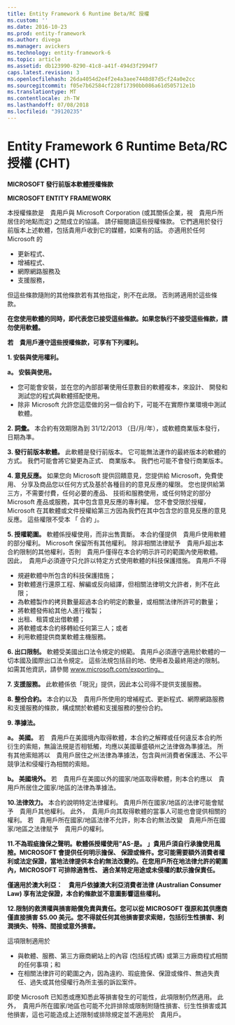 ```yaml
---
title: Entity Framework 6 Runtime Beta/RC 授權
ms.custom: ''
ms.date: 2016-10-23
ms.prod: entity-framework
ms.author: divega
ms.manager: avickers
ms.technology: entity-framework-6
ms.topic: article
ms.assetid: db123990-8290-41c8-a41f-494d3f2994f7
caps.latest.revision: 3
ms.openlocfilehash: 26da4054d2e4f2e4a3aee7448d87d5cf24a0e2cc
ms.sourcegitcommit: f05e7b62584cf228f17390bb086a61d505712e1b
ms.translationtype: MT
ms.contentlocale: zh-TW
ms.lasthandoff: 07/08/2018
ms.locfileid: "39120235"
---
```

# <a name="entity-framework-6-runtime-betarc-license-enu"></a>Entity Framework 6 Runtime Beta/RC 授權 (CHT)
**MICROSOFT 發行前版本軟體授權條款**

**MICROSOFT ENTITY FRAMEWORK**

本授權條款是　貴用戶與 Microsoft Corporation (或其關係企業，視　貴用戶所居住的地點而定) 之間成立的協議。 請仔細閱讀這些授權條款。 它們適用於發行前版本上述軟體，包括貴用戶收到它的媒體，如果有的話。 亦適用於任何 Microsoft 的

-   更新程式、
-   增補程式、
-   網際網路服務及
-   支援服務，

但這些條款隨附的其他條款若有其他指定，則不在此限。 否則將適用於這些條款。

**在您使用軟體的同時，即代表您已接受這些條款。如果您執行不接受這些條款，請勿使用軟體。**

**若　貴用戶遵守這些授權條款，可享有下列權利。**

**1.  安裝與使用權利。**

**a。  安裝與使用。**

-   您可能會安裝，並在您的內部部署使用任意數目的軟體複本，來設計、 開發和測試您的程式與軟體搭配使用。
-   除非 Microsoft 允許您這麼做的另一個合約下，可能不在實際作業環境中測試軟體。

**2.  詞彙。** 本合約有效期限為到 31/12/2013 （日/月/年），或軟體商業版本發行，日期為準。

**3.  發行前版本軟體。** 此軟體是發行前版本。 它可能無法運作的最終版本的軟體的方式。 我們可能會將它變更為正式、 商業版本。 我們也可能不會發行商業版本。

**4.  意見反應。** 如果您向 Microsoft 提供回饋意見，您提供給 Microsoft，免費使用、 分享及商品您以任何方式及基於各種目的的意見反應的權限。 您也提供給第三方，不需要付費，任何必要的產品、 技術和服務使用，或任何特定的部分 Microsoft 產品或服務，其中包含意見反應的專利權。 您不會受限於授權，Microsoft 在其軟體或文件授權給第三方因為我們在其中包含您的意見反應的意見反應。 這些權限不受本 「 合約 」。

**5.  授權範圍。** 軟體係授權使用，而非出售賣斷。 本合約僅提供　貴用戶使用軟體的部分權利。 Microsoft 保留所有其他權利。 除非相關法律賦予　貴用戶超出本合約限制的其他權利，否則　貴用戶僅得在本合約明示許可的範圍內使用軟體。 因此，　貴用戶必須遵守只允許以特定方式使用軟體的科技保護措施。 貴用戶不得

-   規避軟體中所包含的科技保護措施；
-   對軟體進行還原工程、解編或反向組譯，但相關法律明文允許者，則不在此限；
-   為軟體製作的拷貝數量超過本合約明定的數量，或相關法律所許可的數量；
-   將軟體發佈給其他人進行複製；
-   出租、租賃或出借軟體；
-   將軟體或本合約移轉給任何第三人；或者
-   利用軟體提供商業軟體主機服務。

**6.  出口限制。** 軟體受美國出口法令規定的規範。 貴用戶必須遵守適用於軟體的一切本國及國際出口法令規定。 這些法規包括目的地、使用者及最終用途的限制。 如需其他資訊，請參閱 www.microsoft.com/exporting。

**7.  支援服務。** 此軟體係依「現況」提供，因此本公司得不提供支援服務。

**8.  整份合約。** 本合約以及　貴用戶所使用的增補程式、更新程式、網際網路服務和支援服務的條款，構成關於軟體和支援服務的整份合約。

**9.  準據法。**

**a。  美國。** 若　貴用戶在美國境內取得軟體，本合約之解釋或任何違反本合約所衍生的索賠，無論法規是否相牴觸，均應以美國華盛頓州之法律做為準據法。 所有其他索賠將以　貴用戶居住之州法律為準據法，包含與州消費者保護法、不公平競爭法和侵權行為相關的索賠。

**b。  美國境外。** 若　貴用戶在美國以外的國家/地區取得軟體，則本合約應以　貴用戶所居住之國家/地區的法律為準據法。

**10.法律效力。** 本合約說明特定法律權利。 貴用戶所在國家/地區的法律可能會賦予　貴用戶其他權利。 此外，　貴用戶向其取得軟體的當事人可能也會提供相關的權利。 若　貴用戶所在國家/地區法律不允許，則本合約無法改變　貴用戶所在國家/地區之法律賦予　貴用戶的權利。

**11.不為瑕疵擔保之聲明。軟體係授權使用"AS-是。 」貴用戶須自行承擔使用風險。MICROSOFT 會提供任何明示擔保、 保證或條件。您可能需要額外消費者權利或法定保證，當地法律提供本合約無法改變的。在您用戶所在地法律允許的範圍內，MICROSOFT 可排除適售性、 適合某特定用途或未侵權的默示擔保責任。**

**僅適用於澳大利亞：　貴用戶依據澳大利亞消費者法律 (Australian Consumer Law) 享有法定保證，本合約條款並不意圖影響這些權利。**

**12.限制的救濟權與損害賠償免責與責任。您可以從 MICROSOFT 復原和其供應商僅直接損害 $5.00 美元。您不得就任何其他損害要求索賠，包括衍生性損害、利潤損失、特殊、間接或意外損害。**

這項限制適用於

-   與軟體、服務、第三方廠商網站上的內容 (包括程式碼) 或第三方廠商程式相關的任何事項；和
-   在相關法律許可的範圍之內，因為違約、瑕疵擔保、保證或條件、無過失責任、過失或其他侵權行為所主張的訴訟案件。

即使 Microsoft 已知悉或應知悉此等損害發生的可能性，此項限制仍然適用。 此外，　貴用戶所在國家/地區也可能不允許排除或限制附隨性損害、衍生性損害或其他損害，這也可能造成上述限制或排除規定並不適用於　貴用戶。
